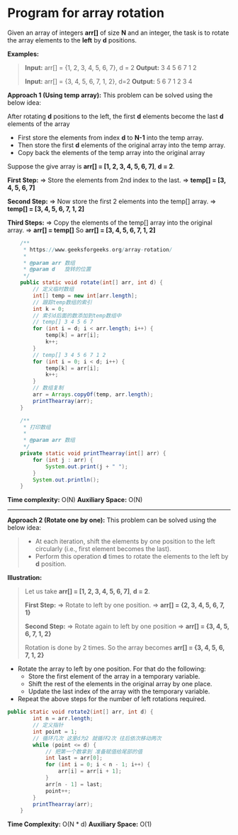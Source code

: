 # Program for array rotation

Given an array of integers **arr[]** of size **N** and an integer, the task is to rotate the array elements to the **left** by **d** positions.

**Examples:** 

> **Input:** 
> arr[] = {1, 2, 3, 4, 5, 6, 7}, d = 2
> **Output:** 3 4 5 6 7 1 2
>
> **Input:** arr[] = {3, 4, 5, 6, 7, 1, 2}, d=2
> **Output:** 5 6 7 1 2 3 4

**Approach 1 (Using temp array):** This problem can be solved using the below idea:

After rotating **d** positions to the left, the first **d** elements become the last **d** elements of the array

- First store the elements from index **d** to **N-1** into the temp array.
- Then store the first **d** elements of the original array into the temp array.
- Copy back the elements of the temp array into the original array

Suppose the give array is **arr[] = [1, 2, 3, 4, 5, 6, 7]**, **d = 2**.

**First Step:**
  => Store the elements from 2nd index to the last.
  => **temp[] = [3, 4, 5, 6, 7]**

**Second Step:** 
  => Now store the first 2 elements into the temp[] array.
  => **temp[] = [3, 4, 5, 6, 7, 1, 2]**

**Third Steps:**
  => Copy the elements of the temp[] array into the original array.
  => **arr[] = temp[]** So **arr[] = [3, 4, 5, 6, 7, 1, 2]**

```java
	/**
     * https://www.geeksforgeeks.org/array-rotation/
     *
     * @param arr 数组
     * @param d   旋转的位置
     */
    public static void rotate(int[] arr, int d) {
        // 定义临时数组
        int[] temp = new int[arr.length];
        // 跟踪temp数组的索引
        int k = 0;
        // 索引d后面的数添加到temp数组中
        // temp[] 3 4 5 6 7
        for (int i = d; i < arr.length; i++) {
            temp[k] = arr[i];
            k++;
        }
        // temp[] 3 4 5 6 7 1 2
        for (int i = 0; i < d; i++) {
            temp[k] = arr[i];
            k++;
        }
        // 数组复制
        arr = Arrays.copyOf(temp, arr.length);
        printThearray(arr);
    }

	/**
     * 打印数组
     *
     * @param arr 数组
     */
    private static void printThearray(int[] arr) {
        for (int j : arr) {
            System.out.print(j + " ");
        }
        System.out.println();
    }
```

**Time complexity:** O(N) 
**Auxiliary Space:** O(N)

****

**Approach 2 (Rotate one by one):** This problem can be solved using the below idea:

> - At each iteration, shift the elements by one position to the left circularly (i.e., first element becomes the last).
> - Perform this operation **d** times to rotate the elements to the left by **d** position.

**Illustration:**

> Let us take **arr[] = [1, 2, 3, 4, 5, 6, 7]**, **d = 2**.
>
> **First Step:**
>     => Rotate to left by one position.
>     => **arr[] = {2, 3, 4, 5, 6, 7, 1}**
>
> **Second Step:**
>     => Rotate again to left by one position
>     => **arr[] = {3, 4, 5, 6, 7, 1, 2}**
>
> Rotation is done by 2 times.
> So the array becomes **arr[] = {3, 4, 5, 6, 7, 1, 2}**

- Rotate the array to left by one position. For that do the following:
  - Store the first element of the array in a temporary variable.
  - Shift the rest of the elements in the original array by one place.
  - Update the last index of the array with the temporary variable.
- Repeat the above steps for the number of left rotations required.

```java
public static void rotate2(int[] arr, int d) {
        int n = arr.length;
        // 定义指针
        int point = 1;
        // 循环几次 这里d为2 就循环2次 往后依次移动两次
        while (point <= d) {
            // 把第一个数拿到 准备赋值给尾部的值
            int last = arr[0];
            for (int i = 0; i < n - 1; i++) {
                arr[i] = arr[i + 1];
            }
            arr[n - 1] = last;
            point++;
        }
        printThearray(arr);
    }
```

**Time Complexity:** O(N * d)
**Auxiliary Space:** O(1)
